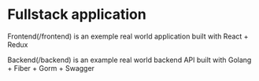 # Fullstack application 

Frontend(/frontend) is an exemple real world application built with React + Redux

Backend(/backend) is an example real world backend API built with Golang + Fiber + Gorm + Swagger
